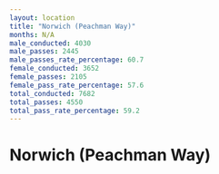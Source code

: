 ```yaml
---
layout: location
title: "Norwich (Peachman Way)"
months: N/A
male_conducted: 4030
male_passes: 2445
male_passes_rate_percentage: 60.7
female_conducted: 3652
female_passes: 2105
female_pass_rate_percentage: 57.6
total_conducted: 7682
total_passes: 4550
total_pass_rate_percentage: 59.2
---
```


# Norwich (Peachman Way)
